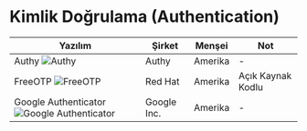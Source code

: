 # Kimlik Doğrulama (Authentication)

| Yazılım | Şirket | Menşei | Not |
| - | - | - | - |
| Authy ![Authy](https://i.imgyukle.com/2018/05/14/n5HoA.png) | Authy | Amerika | - |
| FreeOTP ![FreeOTP](https://i.imgyukle.com/2018/05/14/n5Y8H.png) | Red Hat | Amerika | Açık Kaynak Kodlu |
| Google Authenticator ![Google Authenticator](https://i.imgyukle.com/2018/05/14/n5TgU.png) | Google Inc. | Amerika | - |
